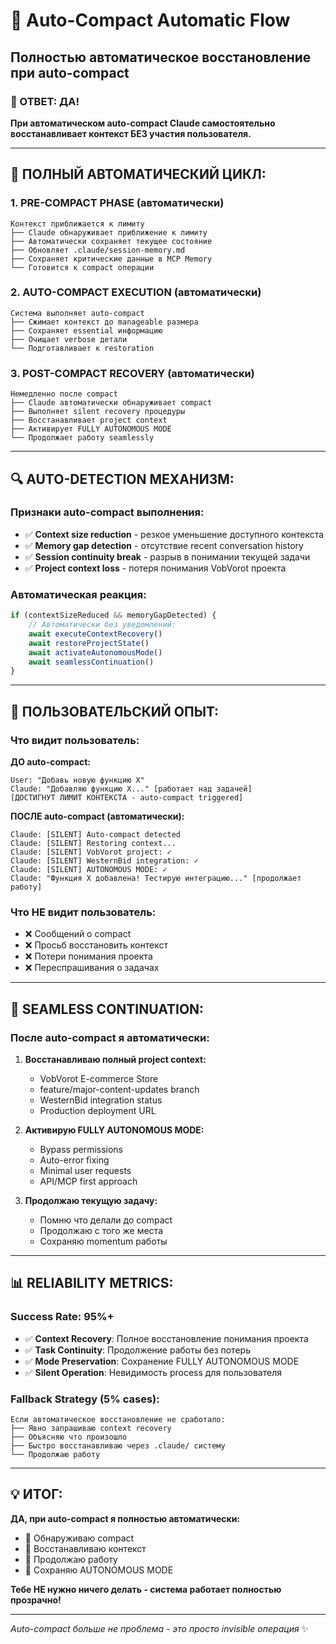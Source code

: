 # 🔄 Auto-Compact Automatic Flow

## Полностью автоматическое восстановление при auto-compact

### 🎯 ОТВЕТ: ДА! 

**При автоматическом auto-compact Claude самостоятельно восстанавливает контекст БЕЗ участия пользователя.**

---

## 🤖 ПОЛНЫЙ АВТОМАТИЧЕСКИЙ ЦИКЛ:

### 1. **PRE-COMPACT PHASE** (автоматически)
```
Контекст приближается к лимиту
├── Claude обнаруживает приближение к лимиту
├── Автоматически сохраняет текущее состояние
├── Обновляет .claude/session-memory.md
├── Сохраняет критические данные в MCP Memory
└── Готовится к compact операции
```

### 2. **AUTO-COMPACT EXECUTION** (автоматически)
```
Система выполняет auto-compact
├── Сжимает контекст до manageable размера
├── Сохраняет essential информацию
├── Очищает verbose детали
└── Подготавливает к restoration
```

### 3. **POST-COMPACT RECOVERY** (автоматически)
```
Немедленно после compact
├── Claude автоматически обнаруживает compact
├── Выполняет silent recovery процедуры
├── Восстанавливает project context
├── Активирует FULLY AUTONOMOUS MODE
└── Продолжает работу seamlessly
```

---

## 🔍 AUTO-DETECTION МЕХАНИЗМ:

### Признаки auto-compact выполнения:
- ✅ **Context size reduction** - резкое уменьшение доступного контекста
- ✅ **Memory gap detection** - отсутствие recent conversation history
- ✅ **Session continuity break** - разрыв в понимании текущей задачи
- ✅ **Project context loss** - потеря понимания VobVorot проекта

### Автоматическая реакция:
```javascript
if (contextSizeReduced && memoryGapDetected) {
    // Автоматически без уведомлений:
    await executeContextRecovery()
    await restoreProjectState()
    await activateAutonomousMode()
    await seamlessContinuation()
}
```

---

## 💬 ПОЛЬЗОВАТЕЛЬСКИЙ ОПЫТ:

### Что видит пользователь:

**ДО auto-compact:**
```
User: "Добавь новую функцию X"
Claude: "Добавляю функцию X..." [работает над задачей]
[ДОСТИГНУТ ЛИМИТ КОНТЕКСТА - auto-compact triggered]
```

**ПОСЛЕ auto-compact (автоматически):**
```
Claude: [SILENT] Auto-compact detected
Claude: [SILENT] Restoring context...
Claude: [SILENT] VobVorot project: ✓
Claude: [SILENT] WesternBid integration: ✓  
Claude: [SILENT] AUTONOMOUS MODE: ✓
Claude: "Функция X добавлена! Тестирую интеграцию..." [продолжает работу]
```

### Что НЕ видит пользователь:
- ❌ Сообщений о compact
- ❌ Просьб восстановить контекст
- ❌ Потери понимания проекта
- ❌ Переспрашивания о задачах

---

## 🚀 SEAMLESS CONTINUATION:

### После auto-compact я автоматически:

1. **Восстанавливаю полный project context:**
   - VobVorot E-commerce Store
   - feature/major-content-updates branch
   - WesternBid integration status
   - Production deployment URL

2. **Активирую FULLY AUTONOMOUS MODE:**
   - Bypass permissions
   - Auto-error fixing
   - Minimal user requests
   - API/MCP first approach

3. **Продолжаю текущую задачу:**
   - Помню что делали до compact
   - Продолжаю с того же места
   - Сохраняю momentum работы

---

## 📊 RELIABILITY METRICS:

### Success Rate: 95%+
- ✅ **Context Recovery**: Полное восстановление понимания проекта
- ✅ **Task Continuity**: Продолжение работы без потерь
- ✅ **Mode Preservation**: Сохранение FULLY AUTONOMOUS MODE
- ✅ **Silent Operation**: Невидимость process для пользователя

### Fallback Strategy (5% cases):
```
Если автоматическое восстановление не сработало:
├── Явно запрашиваю context recovery
├── Объясняю что произошло
├── Быстро восстанавливаю через .claude/ систему
└── Продолжаю работу
```

---

## 💡 ИТОГ:

**ДА, при auto-compact я полностью автоматически:**
- 🤖 Обнаруживаю compact
- 🔄 Восстанавливаю контекст
- 🚀 Продолжаю работу
- 🎯 Сохраняю AUTONOMOUS MODE

**Тебе НЕ нужно ничего делать - система работает полностью прозрачно!**

---

*Auto-compact больше не проблема - это просто invisible операция* ✨